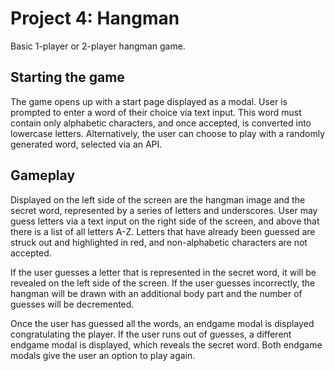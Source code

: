 # Project 4: Hangman

Basic 1-player or 2-player hangman game.

## Starting the game

The game opens up with a start page displayed as a modal. User is prompted to enter a word of their choice via text input. This word must contain only alphabetic characters, and once accepted, is converted into lowercase letters. Alternatively, the user can choose to play with a randomly generated word, selected via an API.

## Gameplay

Displayed on the left side of the screen are the hangman image and the secret word, represented by a series of letters and underscores. User may guess letters via a text input on the right side of the screen, and above that there is a list of all letters A-Z. Letters that have already been guessed are struck out and highlighted in red, and non-alphabetic characters are not accepted.

If the user guesses a letter that is represented in the secret word, it will be revealed on the left side of the screen. If the user guesses incorrectly, the hangman will be drawn with an additional body part and the number of guesses will be decremented.

Once the user has guessed all the words, an endgame modal is displayed congratulating the player. If the user runs out of guesses, a different endgame modal is displayed, which reveals the secret word. Both endgame modals give the user an option to play again.

